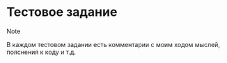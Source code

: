 # Тестовое задание

>[!NOTE]
>В каждом тестовом задании есть комментарии с моим ходом мыслей, пояснения к коду и т.д.

